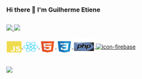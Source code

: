 ### Hi there 👋 I'm Guilherme Etiene

  ##

 <div>
  <a href="https://github.com/GuilhermeEtiene">
  <img height="180em" src="https://github-readme-stats.vercel.app/api?username=GuilhermeEtiene&show_icons=true&theme=dracula&include_all_commits=true&count_private=true"/>
  <img height="180em" src="https://github-readme-stats.vercel.app/api/top-langs/?username=GuilhermeEtiene&layout=compact&langs_count=7&theme=dracula"/>
</div>
 <div style="display: inline_block"><br>
  <img align="center" alt="Gui-Js" height="30" width="40" src="https://raw.githubusercontent.com/devicons/devicon/master/icons/javascript/javascript-plain.svg">
  <img align="center" alt="Gui-React" height="30" width="40" src="https://raw.githubusercontent.com/devicons/devicon/master/icons/react/react-original.svg">
  <img align="center" alt="Gui-HTML" height="30" width="40" src="https://raw.githubusercontent.com/devicons/devicon/master/icons/html5/html5-original.svg">
  <img align="center" alt="Gui-CSS" height="30" width="40" src="https://raw.githubusercontent.com/devicons/devicon/master/icons/css3/css3-original.svg">
  <img align="center" alt="Gui-CSS" height="45" width="55" src="https://raw.githubusercontent.com/devicons/devicon/master/icons/php/php-original.svg">
  <img align="center" alt="icon-firebase" height="30" width="40" src="https://cdn.jsdelivr.net/gh/devicons/devicon/icons/firebase/firebase-plain.svg">
</div>
 
  ##
 
<div>
  <a href="https://www.linkedin.com/in/guilherme-etiene-5a3209136" target="_blank"><img src="https://img.shields.io/badge/-LinkedIn-%230077B5?style=for-the-badge&logo=linkedin&logoColor=white" target="_blank"></a>
</div> 
